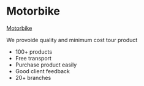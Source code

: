 # Motorbike

[Motorbike](https://motor-cycle-shop.web.app/Home)

We provoide quality and minimum cost tour product

- 100+ products
- Free transport
- Purchase product easily
- Good client feedback
- 20+ branches
